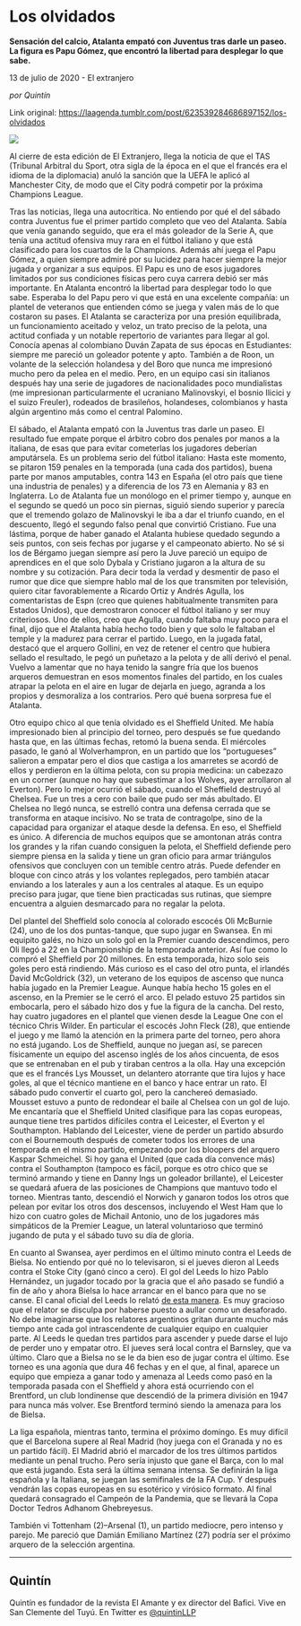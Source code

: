 # Los olvidados

**Sensación del calcio,  Atalanta empató con Juventus tras darle un paseo. La figura es Papu Gómez, que encontró la libertad para desplegar lo que sabe.**

13 de julio de 2020 - El extranjero

_por Quintín_

Link original: https://laagenda.tumblr.com/post/623539284686897152/los-olvidados

![](https://64.media.tumblr.com/1e6746b1561f404228bf3196d17ed1d5/564c5b3cff36beb2-bc/s500x750/f17875a93023a00457d52de2bd1367d1613c778c.jpg)

Al cierre de esta edición de El Extranjero, llega la noticia de que el TAS (Tribunal Arbitral du Sport, otra sigla de la época en el que el francés era el idioma de la diplomacia) anuló la sanción que la UEFA le aplicó al Manchester City, de modo que el City podrá competir por la próxima Champions League. 

Tras las noticias, llega una autocrítica. No entiendo por qué el del sábado contra Juventus fue el primer partido completo que veo del Atalanta. Sabía que venía ganando seguido, que era el más goleador de la Serie A, que tenía una actitud ofensiva muy rara en el fútbol italiano y que está clasificado para los cuartos de la Champions. Además ahí juega el Papu Gómez, a quien siempre admiré por su lucidez para hacer siempre la mejor jugada y organizar a sus equipos. El Papu es uno de esos jugadores limitados por sus condiciones físicas pero cuya carrera debió ser más importante. En Atalanta encontró la libertad para desplegar todo lo que sabe. Esperaba lo del Papu pero vi que está en una excelente compañía: un plantel de veteranos que entienden cómo se juega y valen más de lo que costaron su pases. El Atalanta se caracteriza por una presión equilibrada, un funcionamiento aceitado y veloz, un trato preciso de la pelota, una actitud confiada y un notable repertorio de variantes para llegar al gol. Conocía apenas al colombiano Duván Zapata de sus épocas en Estudiantes: siempre me pareció un goleador potente y apto. También a de Roon, un volante de la selección holandesa y del Boro que nunca me impresionó mucho pero da pelea en el medio. Pero, en un equipo casi sin italianos después hay una serie de jugadores de nacionalidades poco mundialistas (me impresionan particularmente el ucraniano Malinovskyi, el bosnio Ilicici y el suizo Freuler), rodeados de brasileños, holandeses, colombianos y hasta algún argentino más como el central Palomino. 

El sábado, el Atalanta empató con la Juventus tras darle un paseo. El resultado fue empate porque el árbitro cobro dos penales por manos a la italiana, de esas que para evitar cometerlas los jugadores deberían amputársela. Es un problema serio del fútbol italiano: Hasta este momento, se pitaron 159 penales en la temporada (una cada dos partidos), buena parte por manos amputables, contra 143 en España (el otro país que tiene una industria de penales) y a diferencia de los 73 en Alemania y 83 en Inglaterra. Lo de Atalanta fue un monólogo en el primer tiempo y, aunque en el segundo se quedó un poco sin piernas, siguió siendo superior y parecía que el tremendo golazo de Malinovskyi le iba a dar el triunfo cuando, en el descuento, llegó el segundo falso penal que convirtió Cristiano. Fue una lástima, porque de haber ganado el Atalanta hubiese quedado segundo a seis puntos, con seis fechas por jugarse y el campeonato abierto. No sé si los de Bérgamo juegan siempre así pero la Juve pareció un equipo de aprendices en el que solo Dybala y Cristiano jugaron a la altura de su nombre y su cotización. Para decir toda la verdad y desmentir de paso el rumor que dice que siempre hablo mal de los que transmiten por televisión, quiero citar favorablemente a Ricardo Ortiz y Andrés Agulla, los comentaristas de Espn (creo que quienes habitualmente transmiten para Estados Unidos), que demostraron conocer el fútbol italiano y ser muy criteriosos. Uno de ellos, creo que Agulla, cuando faltaba muy poco para el final, dijo que el Atalanta había hecho todo bien y que solo le faltaban el temple y  la madurez para cerrar el partido. Luego, en la jugada fatal, destacó que el arquero Gollini, en vez de retener el centro que hubiera sellado el resultado, le pegó un puñetazo a la pelota y de allí derivó el penal. Vuelvo a lamentar que no haya tenido la sangre fría que los buenos arqueros demuestran en esos momentos finales del partido, en los cuales atrapar la pelota en el aire en lugar de dejarla en juego, agranda a los propios y desmoraliza a los contrarios. Pero qué buena sorpresa fue el Atalanta. 



Otro equipo chico al que tenía olvidado es el Sheffield United. Me había impresionado bien al principio del torneo, pero después se fue quedando hasta que, en las últimas fechas, retomó la buena senda. El miércoles pasado, le ganó al Wolverhampron, en un partido que los “portugueses” salieron a empatar pero el dios que castiga a los amarretes se acordó de ellos y perdieron en la última pelota, con su propia medicina: un cabezazo en un corner (aunque no hay que subestimar a los Wolves, ayer arrollaron al Everton). Pero lo mejor ocurrió el sábado, cuando el Sheffield destruyó al Chelsea. Fue un tres a cero con baile que pudo ser más abultado. El Chelsea no llegó nunca, se estrelló contra una defensa cerrada que se transforma en ataque incisivo. No se trata de contragolpe, sino de la capacidad para organizar el ataque desde la defensa. En eso, el Sheffield es único. A diferencia de muchos equipos que se amontonan atrás contra los grandes y la rifan cuando consiguen la pelota, el Sheffield defiende pero siempre piensa en la salida y tiene un gran oficio para armar triángulos ofensivos que concluyen con un temible centro atrás. Puede defender en bloque con cinco atrás y los volantes replegados, pero también atacar enviando a los laterales y aun a los centrales al ataque. Es un equipo preciso para jugar, que tiene bien practicadas sus rutinas, que siempre encuentra a alguien desmarcado para no regalar la pelota. 

Del plantel del Sheffield solo conocía al colorado escocés Oli McBurnie (24), uno de los dos puntas-tanque, que supo jugar en Swansea. En mi equipito galés, no hizo un solo gol en la Premier cuando descendimos, pero Oli llegó a 22 en la Championship de la temporada anterior. Así fue como lo compró el Sheffield por 20 millones. En esta temporada, hizo solo seis goles pero está rindiendo. Más curioso es el caso del otro punta, el irlandés David McGoldrick (32), un veterano de los equipos de ascenso que nunca había jugado en la Premier League. Aunque había hecho 15 goles en el ascenso, en la Premier se le cerró el arco. El pelado estuvo 25 partidos sin embocarla, pero el sábado hizo dos y fue la figura de la cancha. Del resto, hay cuatro jugadores en el plantel que vienen desde la League One con el técnico Chris Wilder. En particular el escocés John Fleck (28), que entiende el juego y me llamó la atención en la primera parte del torneo, pero ahora no está jugando. Los de Sheffield, aunque no juegan así, se parecen físicamente un equipo del ascenso inglés de los años cincuenta, de esos que se entrenaban en el pub y tiraban centros a la olla. Hay una excepción que es el francés Lys Mousset, un delantero atorrante que tira lujos y hace goles, al que el técnico mantiene en el banco y hace entrar un rato. El sábado pudo convertir el cuarto gol, pero la canchereó demasiado. Mousset estuvo a punto de redondear el baile al Chelsea con un gol de lujo. Me encantaría que el Sheffield United clasifique para las copas europeas, aunque tiene tres partidos difíciles contra el Leicester, el Everton y el Southampton. Hablando del Leicester, viene de perder un partido absurdo con el Bournemouth después de cometer todos los errores de una temporada en el mismo partido, empezando por los bloopers del arquero Kaspar Schmeichel.  Si hoy gana el United (que cada día convence más) contra el Southampton (tampoco es fácil, porque es otro chico que se terminó armando y tiene en Danny Ings un goleador brillante), el Leicester se quedará afuera de las posiciones de Champions que mantuvo todo el torneo. Mientras tanto, descendió el Norwich y ganaron todos los otros que pelean por evitar los otros dos descensos, incluyendo el West Ham que lo hizo con cuatro goles de Michail Antonio, uno de los jugadores más simpáticos de la Premier League, un lateral voluntarioso que terminó jugando de puta y el sábado tuvo su día de gloria.  

En cuanto al Swansea, ayer perdimos en el último minuto contra el Leeds de Bielsa. No entiendo por qué no lo televisaron, si el jueves dieron al Leeds contra el Stoke City (ganó cinco a cero). El gol del Leeds lo hizo Pablo Hernández, un jugador tocado por la gracia que el año pasado se fundió a fin de año y ahora Bielsa lo hace arrancar en el banco para que no se canse. El canal oficial del Leeds lo relató [de esta manera](https://www.youtube.com/watch?v=GH1k-m9kO-I&feature=emb_logo). Es muy gracioso que el relator se disculpa por haberse puesto a aullar como un desaforado. No debe imaginarse que los relatores argentinos gritan durante mucho más tiempo ante cada gol intrascendente de cualquier equipo en cualquier parte. Al Leeds le quedan tres partidos para ascender y puede darse el lujo de perder uno y empatar otro. El jueves será local contra el Barnsley, que va último. Claro que a Bielsa no se le da bien eso de jugar contra el último. Ese torneo es una agonía que dura 46 fechas y en el que, al final, aparece un equipo que empieza a ganar todo y amenaza al Leeds como pasó en la temporada pasada con el Sheffield y ahora está ocurriendo con el Brentford, un club londinense que descendió de la primera división en 1947 para nunca más volver. Ese Brentford terminó siendo la amenaza para los de Bielsa. 

La liga española, mientras tanto, termina el próximo domingo. Es muy difícil que el Barcelona supere al Real Madrid (hoy juega con el Granada y no es un partido fácil). El Madrid abrió el marcador de los tres últimos partidos mediante un penal trucho. Pero sería injusto que gane el Barça, con lo mal que está jugando. Esta será la última semana intensa. Se definirán la liga española y la Italiana, se juegan las semifinales de la FA Cup. Y después vendrán las copas europeas en su esotérico y virósico formato. Al final quedará consagrado el Campeón de la Pandemia, que se llevará la Copa Doctor Tedros Adhanom Ghebreyesus. 

También vi Tottenham (2)–Arsenal (1), un partido mediocre, pero intenso y parejo. Me pareció que Damián Emiliano Martínez (27) podría ser el próximo arquero de la selección argentina. 



---

Quintín
-------

 Quintín es fundador de la revista El Amante y ex director del Bafici. Vive en San Clemente del Tuyú. En Twitter es [@quintinLLP](https://twitter.com/quintinLLP) 

